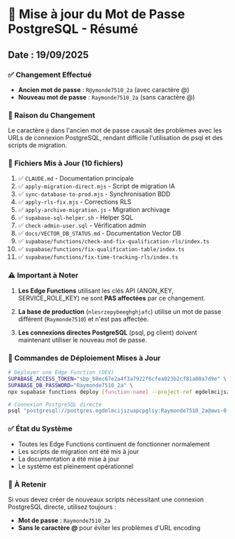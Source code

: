 # 🔐 Mise à jour du Mot de Passe PostgreSQL - Résumé

## Date : 19/09/2025

### ✅ Changement Effectué

- **Ancien mot de passe** : `R@ymonde7510_2a` (avec caractère @)
- **Nouveau mot de passe** : `Raymonde7510_2a` (sans caractère @)

### 📝 Raison du Changement

Le caractère `@` dans l'ancien mot de passe causait des problèmes avec les URLs de connexion PostgreSQL, rendant difficile l'utilisation de psql et des scripts de migration.

### 📂 Fichiers Mis à Jour (10 fichiers)

1. ✅ `CLAUDE.md` - Documentation principale
2. ✅ `apply-migration-direct.mjs` - Script de migration IA
3. ✅ `sync-database-to-prod.mjs` - Synchronisation BDD
4. ✅ `apply-rls-fix.mjs` - Corrections RLS
5. ✅ `apply-archive-migration.js` - Migration archivage
6. ✅ `supabase-sql-helper.sh` - Helper SQL
7. ✅ `check-admin-user.sql` - Vérification admin
8. ✅ `docs/VECTOR_DB_STATUS.md` - Documentation Vector DB
9. ✅ `supabase/functions/check-and-fix-qualification-rls/index.ts`
10. ✅ `supabase/functions/fix-qualification-table/index.ts`
11. ✅ `supabase/functions/fix-time-tracking-rls/index.ts`

### ⚠️ Important à Noter

1. **Les Edge Functions** utilisant les clés API (ANON_KEY, SERVICE_ROLE_KEY) ne sont **PAS affectées** par ce changement.

2. **La base de production** (`nlesrzepybeeghghjafc`) utilise un mot de passe différent (`Raymonde7510`) et n'est pas affectée.

3. **Les connexions directes PostgreSQL** (psql, pg client) doivent maintenant utiliser le nouveau mot de passe.

### 🚀 Commandes de Déploiement Mises à Jour

```bash
# Déployer une Edge Function (DEV)
SUPABASE_ACCESS_TOKEN="sbp_b8ec67e2a4f3a7922f6cfea023b2cf81a00a7d9e" \
SUPABASE_DB_PASSWORD="Raymonde7510_2a" \
npx supabase functions deploy [function-name] --project-ref egdelmcijszuapcpglsy

# Connexion PostgreSQL directe
psql "postgresql://postgres.egdelmcijszuapcpglsy:Raymonde7510_2a@aws-0-eu-central-1.pooler.supabase.com:6543/postgres"
```

### ✅ État du Système

- Toutes les Edge Functions continuent de fonctionner normalement
- Les scripts de migration ont été mis à jour
- La documentation a été mise à jour
- Le système est pleinement opérationnel

### 📌 À Retenir

Si vous devez créer de nouveaux scripts nécessitant une connexion PostgreSQL directe, utilisez toujours :
- **Mot de passe** : `Raymonde7510_2a`
- **Sans le caractère @** pour éviter les problèmes d'URL encoding